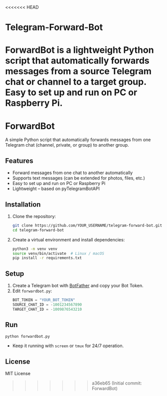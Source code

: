 <<<<<<< HEAD
# Telegram-Forward-Bot
ForwardBot is a lightweight Python script that automatically forwards messages from a source Telegram chat or channel to a target group. Easy to set up and run on PC or Raspberry Pi.
=======
# ForwardBot

A simple Python script that automatically forwards messages from one Telegram chat (channel, private, or group) to another group.

## Features
- Forward messages from one chat to another automatically
- Supports text messages (can be extended for photos, files, etc.)
- Easy to set up and run on PC or Raspberry Pi
- Lightweight – based on pyTelegramBotAPI

## Installation
1. Clone the repository:
   ```bash
   git clone https://github.com/YOUR_USERNAME/telegram-forward-bot.git
   cd telegram-forward-bot
   ```

2. Create a virtual environment and install dependencies:
   ```bash
   python3 -m venv venv
   source venv/bin/activate  # Linux / macOS
   pip install -r requirements.txt
   ```

## Setup
1. Create a Telegram bot with [BotFather](https://t.me/BotFather) and copy your Bot Token.
2. Edit `forwardbot.py`:
   ```python
   BOT_TOKEN = "YOUR_BOT_TOKEN"
   SOURCE_CHAT_ID = -1001234567890
   TARGET_CHAT_ID = -1009876543210
   ```

## Run
```bash
python forwardbot.py
```
- Keep it running with `screen` or `tmux` for 24/7 operation.

## License
MIT License
>>>>>>> a36eb65 (Initial commit: ForwardBot)

